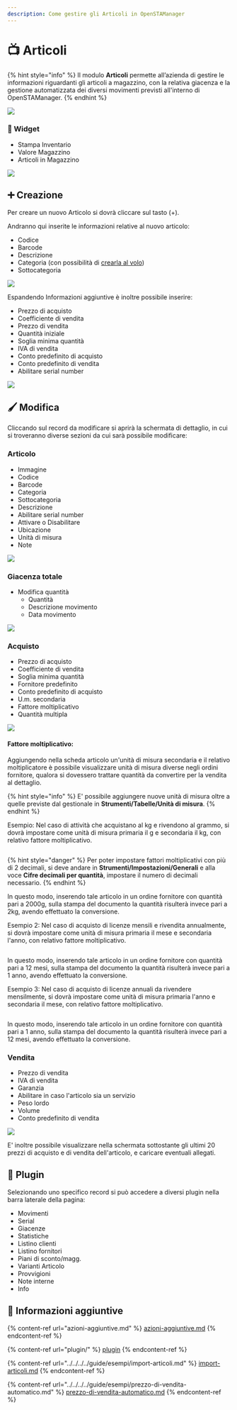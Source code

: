 ```yaml
---
description: Come gestire gli Articoli in OpenSTAManager
---
```


# 📺 Articoli

{% hint style="info" %}
Il modulo **Articoli** permette all’azienda di gestire le informazioni riguardanti gli articoli a magazzino, con la relativa giacenza e la gestione automatizzata dei diversi movimenti previsti all'interno di OpenSTAManager.
{% endhint %}

![](<../../../../.gitbook/assets/image (563).png>)

### 👾 Widget

* Stampa Inventario
* Valore Magazzino
* Articoli in Magazzino

![](<../../../../.gitbook/assets/image (680).png>)

## ➕ Creazione

Per creare un nuovo Articolo si dovrà cliccare sul tasto (+).

Andranno qui inserite le informazioni relative al nuovo articolo:

* Codice
* Barcode
* Descrizione
* Categoria (con possibilità di [crearla al volo](https://docs.openstamanager.com/modules/attivita/creazione#creazione-di-record-al-volo))
* Sottocategoria

![](<../../../../.gitbook/assets/image (398).png>)

Espandendo Informazioni aggiuntive è inoltre possibile inserire:

* Prezzo di acquisto
* Coefficiente di vendita
* Prezzo di vendita
* Quantità iniziale
* Soglia minima quantità
* IVA di vendita
* Conto predefinito di acquisto
* Conto predefinito di vendita
* Abilitare serial number

![](<../../../../.gitbook/assets/image (650).png>)

## 🖌️ Modifica

Cliccando sul record da modificare si aprirà la schermata di dettaglio, in cui si troveranno diverse sezioni da cui sarà possibile modificare:

### Articolo

* Immagine
* Codice
* Barcode
* Categoria
* Sottocategoria
* Descrizione
* Abilitare serial number
* Attivare o Disabilitare
* Ubicazione
* Unità di misura
* Note

![](<../../../../.gitbook/assets/image (487).png>)

### Giacenza totale

* Modifica quantità
  * Quantità
  * Descrizione movimento
  * Data movimento

![](<../../../../.gitbook/assets/image (638).png>)

### Acquisto

* Prezzo di acquisto
* Coefficiente di vendita
* Soglia minima quantità
* Fornitore predefinito
* Conto predefinito di acquisto
* U.m. secondaria
* Fattore moltiplicativo
* Quantità multipla

![](<../../../../.gitbook/assets/image (412).png>)

#### Fattore moltiplicativo:

Aggiungendo nella scheda articolo un'unità di misura secondaria e il relativo moltiplicatore è possibile visualizzare unità di misura diverse negli ordini fornitore, qualora si dovessero trattare quantità da convertire per la vendita al dettaglio.

{% hint style="info" %}
E' possibile aggiungere nuove unità di misura oltre a quelle previste dal gestionale in **Strumenti/Tabelle/Unità di misura**.
{% endhint %}

Esempio: Nel caso di attività che acquistano al kg e rivendono al grammo, si dovrà impostare come unità di misura primaria il g e secondaria il kg, con relativo fattore moltiplicativo.

<figure><img src="../../../../.gitbook/assets/immagine (369).png" alt=""><figcaption></figcaption></figure>

{% hint style="danger" %}
Per poter impostare fattori moltiplicativi con più di 2 decimali, si deve andare in **Strumenti/Impostazioni/Generali** e alla voce **Cifre decimali per quantità**, impostare il numero di decimali necessario.
{% endhint %}

In questo modo, inserendo tale articolo in un ordine fornitore con quantità pari a 2000g, sulla stampa del documento la quantità risulterà invece pari a 2kg, avendo effettuato la conversione.

Esempio 2: Nel caso di acquisto di licenze mensili e rivendita annualmente, si dovrà impostare come unità di misura primaria il mese e secondaria l'anno, con relativo fattore moltiplicativo.

<figure><img src="../../../../.gitbook/assets/immagine (373).png" alt=""><figcaption></figcaption></figure>

In questo modo, inserendo tale articolo in un ordine fornitore con quantità pari a 12 mesi, sulla stampa del documento la quantità risulterà invece pari a 1 anno, avendo effettuato la conversione.

Esempio 3: Nel caso di acquisto di licenze annuali da rivendere mensilmente, si dovrà impostare come unità di misura primaria l'anno e secondaria il mese, con relativo fattore moltiplicativo.

<figure><img src="../../../../.gitbook/assets/immagine (307).png" alt=""><figcaption></figcaption></figure>

In questo modo, inserendo tale articolo in un ordine fornitore con quantità pari a 1 anno, sulla stampa del documento la quantità risulterà invece pari a 12 mesi, avendo effettuato la conversione.

### Vendita

* Prezzo di vendita
* IVA di vendita
* Garanzia
* Abilitare in caso l'articolo sia un servizio
* Peso lordo
* Volume
* Conto predefinito di vendita

![](<../../../../.gitbook/assets/image (642).png>)

E' inoltre possibile visualizzare nella schermata sottostante gli ultimi 20 prezzi di acquisto e di vendita dell'articolo, e caricare eventuali allegati.

## 🔧 Plugin

Selezionando uno specifico record si può accedere a diversi plugin nella barra laterale della pagina:

* Movimenti
* Serial
* Giacenze
* Statistiche
* Listino clienti
* Listino fornitori
* Piani di sconto/magg.
* Varianti Articolo
* Provvigioni
* Note interne
* Info

## 🔽 Informazioni aggiuntive

{% content-ref url="azioni-aggiuntive.md" %}
[azioni-aggiuntive.md](azioni-aggiuntive.md)
{% endcontent-ref %}

{% content-ref url="plugin/" %}
[plugin](plugin/)
{% endcontent-ref %}

{% content-ref url="../../../../guide/esempi/import-articoli.md" %}
[import-articoli.md](../../../../guide/esempi/import-articoli.md)
{% endcontent-ref %}

{% content-ref url="../../../../guide/esempi/prezzo-di-vendita-automatico.md" %}
[prezzo-di-vendita-automatico.md](../../../../guide/esempi/prezzo-di-vendita-automatico.md)
{% endcontent-ref %}
